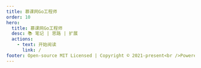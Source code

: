 ```yaml
---
title: 慕课网Go工程师
order: 10
hero:
  title: 慕课网Go工程师
  desc: 📚 笔记 | 思路 | 扩展
  actions:
    - text: 开始阅读
      link: /
footer: Open-source MIT Licensed | Copyright © 2021-present<br />Powered by wuxiao.io
---
```

